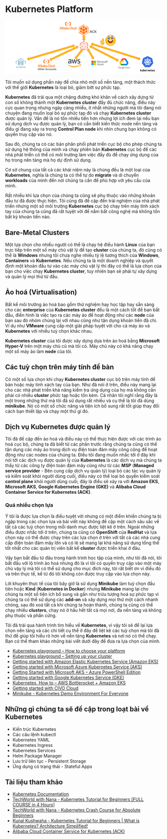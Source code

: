 # Kubernetes Platform

![Alibaba Cloud Container Service for Kubernetes (ACK)](/../../Image/Alibaba-Cloud-ACK.png)

Tôi muốn sử dụng phần này để chia nhỏ một số nền tảng, một thách thức với thế giới **Kubernetes** là loại bỏ, giảm bớt sự phức tạp.

**Kubernetes** đã trải qua một chặng đường khó khăn về cách xây dựng từ con số không thành một **Kubernetes cluster** đầy đủ chức năng, điều này cực quan trọng nhưng ngày càng nhiều, ít nhất những người mà tôi đang nói chuyện đang muốn loại bỏ sự phức tạp đó và chạy **Kubernetes cluster** được quản lý. Vấn đề là nó tốn nhiều tiền hơn nhưng lợi ích đem lại nếu bạn sử dụng dịch vụ được quản lý, bạn có cần biết kiến thức node nền tảng và điều gì đang xảy ra trong **Control Plan node** khi nhìn chung bạn không có quyền truy cập vào nó.

Sau đó, chúng ta có các bản phân phối phát triển cục bộ cho phép chúng ta sử dụng hệ thống của mình và chạy phiên bản **Kubernetes** cục bộ để các nhà phát triển có thể có môi trường làm việc đầy đủ để chạy ứng dụng của họ trong nên tảng mà họ dự định sử dụng.

Cơ sở chung của tất cả các khái niệm này là chúng đều là một loại của **Kubernetes**, nghĩa là chúng ta có thể tự do **migrate** và di chuyển **workloads** của mình đến nơi chúng ta cần để phù hợp với yêu cầu của mình.

Rất nhiều khi lựa chọn của chúng ta cũng sẽ phụ thuộc vào những khoản đầu tư đã được thực hiện. Tôi cũng đã đề cập đến trải nghiệm của nhà phát triển nhưng một số môi trường **Kubernetes** cục bộ chạy trên máy tính xách tay của chúng ta cũng đã rất tuyệt vời để nắm bắt công nghệ mà không tốn bất kỳ khoản tiền nào.

## Bare-Metal Clusters

Một lựa chọn cho nhiều người có thể là chạy hệ điều hành **Linux** của bạn trực tiếp trên một số máy chủ vật lý để tạo **cluster** của chúng ta, đó cũng có thể là **Windows** nhưng tôi chưa nghe nhiều tỷ lệ tương thích của **Windows**, **Containers** và **Kubernetes**. Nếu chúng ta là một doanh nghiệp và quyết định một khoản đầu tư vào các máy chủ vật lý thì đây có thể là lựa chọn của bạn cho việc chạy **Kubernetes cluster**, tuy nhiên bạn sẽ phải tự xây dựng và quản lý mọi thứ từ đầu.

## Ảo hoá (Virtualisation)

Bất kể môi trường ảo hoá bao gồm thử nghiệm hay học tập hay sẵn sàng cho các **enterprise** của **Kubernetes cluster** đều là một cách tốt để bạn bắt đầu, điển hình là việc tạo ra các máy ảo để hoạt động như các **node** của bạn sau đó nhóm chúng lại với nhau cũng như tận dụng khoản tiền đã chi. Ví dụ như **VMware** cung cấp một giải pháp tuyệt vời cho cả máy ảo và **Kubernetes** với nhiều tuỳ chọn khác nhau. 

**Kubernetes cluster** của tôi được xây dựng dựa trên ảo hoá bằng **Microsoft Hyper-V** trên một máy chủ cũ mà tôi có. Máy chủ này có khả năng chạy một số máy ảo làm **node** của tôi.

## Các tuỳ chọn trên máy tính để bàn

Có một số lựa chọn khi chạy **Kubernetes cluster** cục bộ trên máy tính để bàn hoặc máy tính xách tay của bạn. Như đã nói ở trên, điều này mang lại cho các nhà phát triển khả năng kiểm tra ứng dụng của họ mà không cần phải có nhiều **cluster** phức tạp hoặc tốn kém. Cá nhân tôi nghĩ rằng đây là một trong những thứ mà tôi đã sử dụng rất nhiều và cụ thể là tôi đã dùng **minikube**. Nó có một số chức năng và tiện ích bổ sung rất tốt giúp thay đổi cách bạn thiết lập và chạy một thứ gì đó.

## Dịch vụ Kubernetes được quản lý

Tôi đã đề cập đến ảo hoá và điều này có thể thực hiện được với các trình ảo hoá cục bộ, chúng ta đã biết từ các phần trước rằng chúng ta cũng có thể tận dụng các máy ảo trong dịch vụ điện toán đám mây công cộng để hoạt động như các nodes của chúng ta. Điều tôi đang muốn nhắc tới ở đây khi nói tới các dịch vụ được quản lý của **Kubernetes** là các dịch vụ mà chúng ta thấy từ các công ty điện toán đám mây cũng như từ các **MSP** (**Managed service provider** - Bên cung cấp dịch vụ quản lý) loại bỏ các tác vụ quản lý và kiểm soát khỏi người dùng cuối, điều này có thể loại bỏ quyền kiểm soát **control plane** khỏi người dùng cuối, đây là điều sẽ xảy ra với **Amazon EKS**, **Microsoft AKS**, **Google Kubernetes Engine (GKE)** và **Alibaba Cloud Container Service for Kubernetes (ACK)**.

### Quá nhiều chọn lựa

Ý tôi là được lựa chọn là điều tuyệt vời nhưng có một điểm khiến chúng ta bị ngập trong các chọn lựa và bài viết này không đề cập một cách sâu sắc về tất cả các tuỳ chọn trong mỗi danh mục được liệt kê ở trên. Ngoài những điều được nhắc tới ở trên, chúng ta cũng có **OpenShift** của **RedHat** và lựa chọn này có thể được chạy trên các lựa chọn ở trên với tất cả các nhà cung cấp điện toán đám mây lớn và có lẽ sẽ mang lại khả năng sử dụng tổng thể tốt nhất cho các quản trị viên bất kể **cluster** được triển khai ở đâu.

Vậy bạn bắt đầu từ đâu trong hành trình học tập của mình, như tôi đã nói, tôi bắt đầu với lộ trình ảo hoá nhưng đó là vì tôi có quyền truy cập vào một máy chủ vậy lý mà tôi có thể sử dụng cho mục đích này, tôi rất biết ơn vì điều đó và trên thực tế, kể từ đó tôi không còn được truy cập vào lựa chọn này.

Lời khuyên thực tế của tôi bây giờ là sử dụng **Minikube** làm tuỳ chọn đầu tiên hoặc **Kind** (**Kubernetes in Docker**) nhưng **Minikube** mang lại cho chúng ta một số tiện ích bổ sung và gần như trừu tượng hoá sự phức tạp vì chúng ta có thể sử dụng các **add-on** và xây dựng mọi thứ một cách nhanh chóng, sau đó xoá tất cả khi chúng ta hoàn thành, chúng ta cũng có thể chạy nhiều **clusters**, chạy nó ở hầu hết tất cả mọi nơi, đa nền tảng và không phụ thuộc và phần cứng. 

Tôi đã trài qua hành trình tìm hiểu về **Kubernetes**, vì vậy tôi sẽ để lại lựa chọn nền tảng và các chi tiết cụ thể ở đây để liệt kê các tuỳ chọn mà tôi đã thử để giúp tôi hiểu rõ hơn về nền tảng **Kubernetes** và nơi nó có thể chạy. Bạn có thể tham khảo những bài viết dưới đây để đưa ra lựa chọn của mình.

- [Kubernetes playground – How to choose your platform](https://vzilla.co.uk/vzilla-blog/building-the-home-lab-kubernetes-playground-part-1)
- [Kubernetes playground – Setting up your cluster](https://vzilla.co.uk/vzilla-blog/building-the-home-lab-kubernetes-playground-part-2)
- [Getting started with Amazon Elastic Kubernetes Service (Amazon EKS)](https://vzilla.co.uk/vzilla-blog/getting-started-with-amazon-elastic-kubernetes-service-amazon-eks)
- [Getting started with Microsoft Azure Kubernetes Service (AKS)](https://vzilla.co.uk/vzilla-blog/getting-started-with-microsoft-azure-kubernetes-service-aks)
- [Getting Started with Microsoft AKS – Azure PowerShell Edition](https://vzilla.co.uk/vzilla-blog/getting-started-with-microsoft-aks-azure-powershell-edition)
- [Getting started with Google Kubernetes Service (GKE)](https://vzilla.co.uk/vzilla-blog/getting-started-with-google-kubernetes-service-gke)
- [Kubernetes, How to – AWS Bottlerocket + Amazon EKS](https://vzilla.co.uk/vzilla-blog/kubernetes-how-to-aws-bottlerocket-amazon-eks)
- [Getting started with CIVO Cloud](https://vzilla.co.uk/vzilla-blog/getting-started-with-civo-cloud)
- [Minikube - Kubernetes Demo Environment For Everyone](https://vzilla.co.uk/vzilla-blog/project_pace-kasten-k10-demo-environment-for-everyone)

## Những gì chúng ta sẽ đề cập trong loạt bài về Kubernetes

- Kiến trúc Kubernetes
- Các câu lệnh kubectl 
- Kubernetes YAML
- Kubernetes Ingress
- Kubernetes Services
- Helm Package Manager
- Lưu trữ liên tục - Persistent Storage
- Ứng dụng có trạng thái - Stateful Apps

## Tài liệu tham khảo

- [Kubernetes Documentation](https://kubernetes.io/docs/home/)
- [TechWorld with Nana - Kubernetes Tutorial for Beginners [FULL COURSE in 4 Hours]](https://www.youtube.com/watch?v=X48VuDVv0do)
- [TechWorld with Nana - Kubernetes Crash Course for Absolute Beginners](https://www.youtube.com/watch?v=s_o8dwzRlu4)
- [Kunal Kushwaha - Kubernetes Tutorial for Beginners | What is Kubernetes? Architecture Simplified!](https://www.youtube.com/watch?v=KVBON1lA9N8)
- [Alibaba Cloud Container Service for Kubernetes (ACK)](https://www.alibabacloud.com/product/kubernetes)
